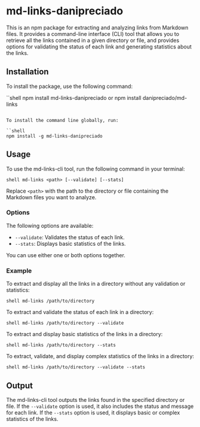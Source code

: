 # md-links-danipreciado

This is an npm package for extracting and analyzing links from Markdown files. It provides a command-line interface (CLI) tool that allows you to retrieve all the links contained in a given directory or file, and provides options for validating the status of each link and generating statistics about the links.

## Installation

To install the package, use the following command:


``shell
npm install md-links-danipreciado 
or 
npm install danipreciado/md-links

```

To install the command line globally, run: 

``shell
npm install -g md-links-danipreciado 
```

## Usage

To use the md-links-cli tool, run the following command in your terminal:

``shell
md-links <path> [--validate] [--stats]
``

Replace `<path>` with the path to the directory or file containing the Markdown files you want to analyze.

### Options

The following options are available:

- `--validate`: Validates the status of each link.
- `--stats`: Displays basic statistics of the links.

You can use either one or both options together.

### Example

To extract and display all the links in a directory without any validation or statistics:

``shell
md-links /path/to/directory
``

To extract and validate the status of each link in a directory:

``shell
md-links /path/to/directory --validate
``

To extract and display basic statistics of the links in a directory:

``shell
md-links /path/to/directory --stats
``

To extract, validate, and display complex statistics of the links in a directory:

``shell
md-links /path/to/directory --validate --stats
``
## Output

The md-links-cli tool outputs the links found in the specified directory or file. If the `--validate` option is used, it also includes the status and message for each link. If the `--stats` option is used, it displays basic or complex statistics of the links.

